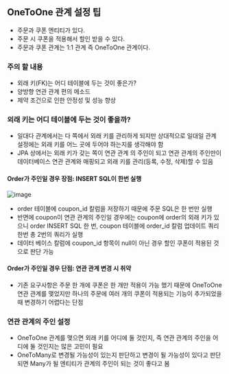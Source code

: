 ## OneToOne 관계 설정 팁
-	주문과 쿠폰 엔티티가 있다.
-	주문 시 쿠폰을 적용해서 할인 받을 수 있다.
-	주문과 쿠폰 관계는 1:1 관계 즉 OneToOne 관계이다.

### 주의 할 내용

-	외래 키(FK)는 어디 테이블에 두는 것이 좋은가?
-	양방향 연관 관계 편의 메소드
-	제약 조건으로 인한 안정성 및 성능 향상

### 외래 키는 어디 테이블에 두는 것이 좋을까?
-	일대다 관계에서는 다 쪽에서 외래 키를 관리하게 되지만 상대적으로 일대일 관계 설정에는 외래 키를 어느 곳에 두어야 하는지를 생각해야 함
-	JPA 상에서는 외래 키가 갖는 쪽이 연관 관계 의 주인이 되고 연관 관계의 주인만이 데이터베이스 연관 관계와 매핑되고 외래 키를 관리(등록, 수정, 삭제)할 수 있음

#### Order가 주인일 경우 장점: INSERT SQL이 한번 실행

![image](https://user-images.githubusercontent.com/83503188/159864374-0323e6af-dbac-45f8-843a-a4598542f80a.png)

-	order 테이블에 coupon_id 칼럼을 저장하기 때문에 주문 SQL은 한 번만 실행
-	반면에 coupon이 연관 관계의 주인일 경우에는 coupon에 order의 외래 키가 있으니 order INSERT SQL 한 번, coupon 테이블에 order_id 칼럼 업데이트 쿼리 한번 총 2번의 쿼리가 실행
-	데이터 베이스 칼럼에 coupon_id 항목이 null이 아닌 경우 할인 쿠폰이 적용된 것으로 판단 가능

#### Order가 주인일 경우 단점: 연관 관계 변경 시 취약
-	기존 요구사항은 주문 한 개에 쿠폰은 한 개만 적용이 가능 했기 때문에 OneToOne 연관 관계를 맺었지만 하나의 주문에 여러 개의 쿠폰이 적용되는 기능이 추가되었을 때 변경하기 어렵다는 단점

### 연관 관계의 주인 설정
-	OneToOne 관계를 맺으면 외래 키를 어디에 둘 것인지, 즉 연관 관계의 주인을 어디에 둘 것인지는 많은 고민이 필요
-	OneToMany로 변경될 가능성이 있는지 판단하고 변경이 될 가능성이 있다고 판단되면 Many가 될 엔티티가 관계의 주인이 되는 것이 좋다고 봄
